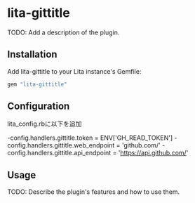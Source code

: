 # lita-gittitle

TODO: Add a description of the plugin.

## Installation

Add lita-gittitle to your Lita instance's Gemfile:

``` ruby
gem "lita-gittitle"
```

## Configuration

lita_config.rbに以下を追加

-config.handlers.gittitle.token = ENV['GH_READ_TOKEN']
-config.handlers.gittitle.web_endpoint = 'github.com/'
-config.handlers.gittitle.api_endpoint = 'https://api.github.com/'


## Usage

TODO: Describe the plugin's features and how to use them.

